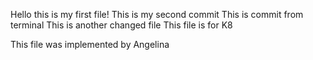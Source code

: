 Hello this is my first file!
This is my second commit
This is commit from terminal
This is another changed file
This file is for K8

This file was implemented by Angelina
